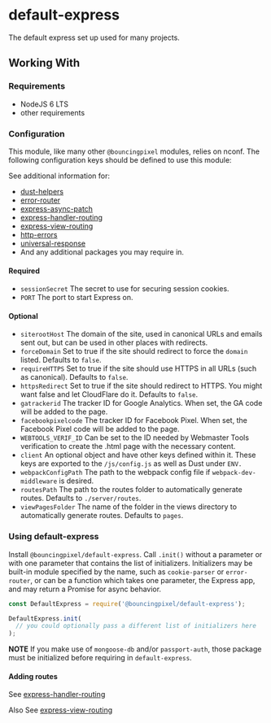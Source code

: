 # default-express

The default express set up used for many projects.

## Working With

### Requirements

- NodeJS 6 LTS
- other requirements

### Configuration

This module, like many other `@bouncingpixel` modules, relies on nconf.
The following configuration keys should be defined to use this module:

See additional information for:
- [dust-helpers](https://github.com/BouncingPixel/node-packages/tree/master/dust-helpers)
- [error-router](https://github.com/BouncingPixel/node-packages/tree/master/error-router)
- [express-async-patch](https://github.com/BouncingPixel/node-packages/tree/master/express-async-patch)
- [express-handler-routing](https://github.com/BouncingPixel/node-packages/tree/master/express-handler-routing)
- [express-view-routing](https://github.com/BouncingPixel/node-packages/tree/master/express-view-routing)
- [http-errors](https://github.com/BouncingPixel/node-packages/tree/master/http-errors)
- [universal-response](https://github.com/BouncingPixel/node-packages/tree/master/universal-response)
- And any additional packages you may require in.

#### Required
- `sessionSecret`
  The secret to use for securing session cookies.
- `PORT`
  The port to start Express on.

#### Optional
- `siterootHost`
  The domain of the site, used in canonical URLs and emails sent out, but can be used in other places with redirects.
- `forceDomain`
  Set to true if the site should redirect to force the `domain` listed. Defaults to `false`.
- `requireHTTPS`
  Set to true if the site should use HTTPS in all URLs (such as canonical). Defaults to `false`.
- `httpsRedirect`
  Set to true if the site should redirect to HTTPS. You might want false and let CloudFlare do it. Defaults to `false`.
- `gatrackerid`
  The tracker ID for Google Analytics. When set, the GA code will be added to the page.
- `facebookpixelcode`
  The tracker ID for Facebook Pixel. When set, the Facebook Pixel code will be added to the page.
- `WEBTOOLS_VERIF_ID`
  Can be set to the ID needed by Webmaster Tools verification to create the .html page with the necessary content.
- `client`
  An optional object and have other keys defined within it. These keys are exported to the `/js/config.js` as well as Dust under `ENV.`
- `webpackConfigPath`
  The path to the webpack config file if `webpack-dev-middleware` is desired.
- `routesPath`
  The path to the routes folder to automatically generate routes. Defaults to `./server/routes`.
- `viewPagesFolder`
  The name of the folder in the views directory to automatically generate routes. Defaults to `pages`.

### Using default-express

Install `@bouncingpixel/default-express`. Call `.init()` without a parameter or with one parameter that contains the list of initializers. Initializers may be built-in module specified by the name, such as `cookie-parser` or `error-router`, or can be a function which takes one parameter, the Express app, and may return a Promise for async behavior.

```js
const DefaultExpress = require('@bouncingpixel/default-express');

DefaultExpress.init(
  // you could optionally pass a different list of initializers here
);
```

**NOTE** If you make use of `mongoose-db` and/or `passport-auth`, those package must be initialized before requiring in `default-express`.

#### Adding routes

See [express-handler-routing](https://github.com/BouncingPixel/node-packages/tree/master/express-handler-routing)

Also See [express-view-routing](https://github.com/BouncingPixel/node-packages/tree/master/express-view-routing)
